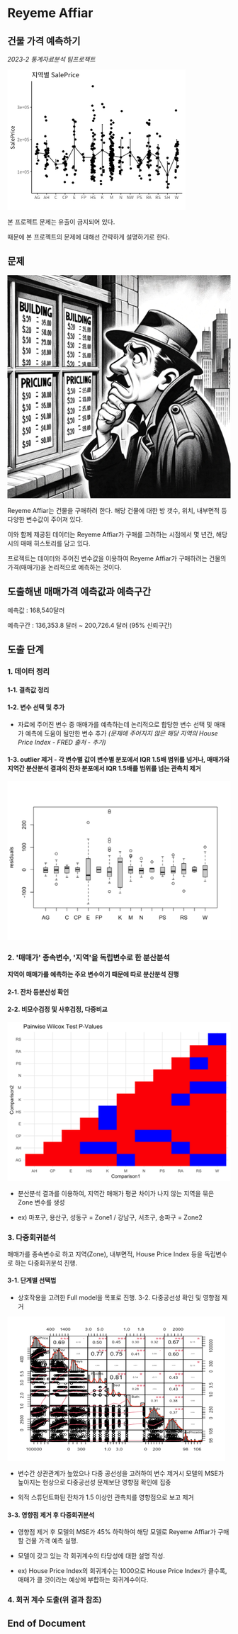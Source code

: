 # Reyeme Affiar

## 건물 가격 예측하기

*2023-2 통계자료분석 팀프로젝트*

![SalePrice-Area](./images/SalePrice-Area.png)

본 프로젝트 문제는 유출이 금지되어 있다.

때문에 본 프로젝트의 문제에 대해선 간략하게 설명하기로 한다.

## 문제

![Reyeme Affiar](./images/Reyeme_Affiar_cartoon.png)

Reyeme Affiar는 건물을 구매하려 한다. 해당 건물에 대한 방 갯수, 위치, 내부면적 등 다양한 변수값이 주어져 있다.

이와 함께 제공된 데이터는 Reyeme Affiar가 구매를 고려하는 시점에서 몇 년간, 해당 시의 매매 히스토리를 담고 있다.

프로젝트는 데이터와 주어진 변수값을 이용하여 Reyeme Affiar가 구매하려는 건물의 가격(매매가)을 논리적으로 예측하는 것이다.

## 도출해낸 매매가격 예측값과 예측구간


예측값 : 168,540달러

예측구간 : 136,353.8 달러 ~ 200,726.4 달러 (95% 신뢰구간)

## 도출 단계

### 1. 데이터 정리  
#### 1-1. 결측값 정리  
#### 1-2. 변수 선택 및 추가 
- 자료에 주어진 변수 중 매매가를 예측하는데 논리적으로 합당한 변수 선택 및 매매가 예측에 도움이 될만한 변수 추가 *(문제에 주어지지 않은 해당 지역의 House Price Index - FRED 출처 - 추가)*  
#### 1-3. outlier 제거 - 각 변수별 값이 변수별 분포에서 IQR 1.5배 범위를 넘거나, 매매가와 지역간 분산분석 결과의 잔차 분포에서 IQR 1.5배를 범위를 넘는 관측치 제거  

![ANOVA residual outlier](./images/outlier-ANOVA-residual.png)

### 2. '매매가' 종속변수, '지역'을 독립변수로 한 분산분석

**지역이 매매가를 예측하는 주요 변수이기 때문에 따로 분산분석 진행**    

#### 2-1. 잔차 등분산성 확인 
#### 2-2. 비모수검정 및 사후검정, 다중비교

![Wilcox Test](./images/wilcoxtest.png)

- 분산분석 결과를 이용하여, 지역간 매매가 평균 차이가 나지 않는 지역을 묶은 Zone 변수를 생성   

- ex) 마포구, 용산구, 성동구 = Zone1 / 강남구, 서초구, 송파구 = Zone2

### 3. **다중회귀분석**  

매매가를 종속변수로 하고 지역(Zone), 내부면적, House Price Index 등을 독립변수로 하는 다중회귀분석 진행.

#### 3-1. 단계별 선택법 
- 상호작용을 고려한 Full model을 목표로 진행.
    3-2. 다중공선성 확인 및 영향점 제거

![Correlation chart](./images/Correlation_chart.png)

- 변수간 상관관계가 높았으나 다중 공선성을 고려하여 변수 제거시 모델의 MSE가 높아지는 현상으로 다중공선성 문제보단 영향점 확인에 집중

- 외적 스튜던트화된 잔차가 1.5 이상인 관측치를 영향점으로 보고 제거

#### 3-3. 영향점 제거 후 다중회귀분석

- 영향점 제거 후 모델의 MSE가 45% 하락하여 해당 모델로 Reyeme Affiar가 구매할 건물 가격 예측 실행.
- 모델이 갖고 있는 각 회귀계수의 타당성에 대한 설명 작성. 
        
- ex) House Price Index의 회귀계수는 1000으로 House Price Index가 클수록, 매매가 클 것이라는 예상에 부합하는 회귀계수이다.

### 4. 회귀 계수 도출(위 결과 참조)

## End of Document




